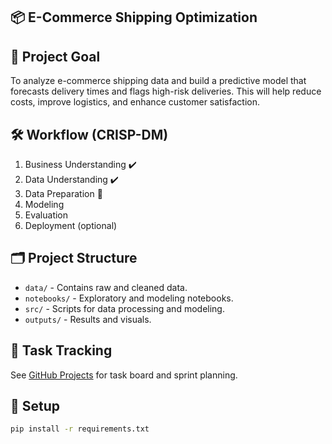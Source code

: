 ## 📦 E-Commerce Shipping Optimization

## 🎯 Project Goal
To analyze e-commerce shipping data and build a predictive model that forecasts delivery times and flags high-risk deliveries. This will help reduce costs, improve logistics, and enhance customer satisfaction.

## 🛠️ Workflow (CRISP-DM)
1. Business Understanding ✔️
2. Data Understanding ✔️
3. Data Preparation 🔄
4. Modeling
5. Evaluation
6. Deployment (optional)

## 🗂️ Project Structure
- `data/` - Contains raw and cleaned data.
- `notebooks/` - Exploratory and modeling notebooks.
- `src/` - Scripts for data processing and modeling.
- `outputs/` - Results and visuals.

## 📌 Task Tracking
See [GitHub Projects](https://github.com/user/repo/projects) for task board and sprint planning.

## 🔧 Setup
```bash
pip install -r requirements.txt
